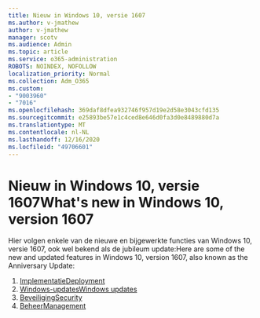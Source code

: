 ```yaml
---
title: Nieuw in Windows 10, versie 1607
ms.author: v-jmathew
author: v-jmathew
manager: scotv
ms.audience: Admin
ms.topic: article
ms.service: o365-administration
ROBOTS: NOINDEX, NOFOLLOW
localization_priority: Normal
ms.collection: Adm_O365
ms.custom:
- "9003960"
- "7016"
ms.openlocfilehash: 369daf8dfea932746f957d19e2d58e3043cfd135
ms.sourcegitcommit: e25893be57e1c4ced8e646d0fa3d0e8489880d7a
ms.translationtype: MT
ms.contentlocale: nl-NL
ms.lasthandoff: 12/16/2020
ms.locfileid: "49706601"
---
```

# <a name="whats-new-in-windows-10-version-1607"></a><span data-ttu-id="48897-102">Nieuw in Windows 10, versie 1607</span><span class="sxs-lookup"><span data-stu-id="48897-102">What's new in Windows 10, version 1607</span></span>

<span data-ttu-id="48897-103">Hier volgen enkele van de nieuwe en bijgewerkte functies van Windows 10, versie 1607, ook wel bekend als de jubileum update:</span><span class="sxs-lookup"><span data-stu-id="48897-103">Here are some of the new and updated features in Windows 10, version 1607, also known as the Anniversary Update:</span></span>

1. [<span data-ttu-id="48897-104">Implementatie</span><span class="sxs-lookup"><span data-stu-id="48897-104">Deployment</span></span>](https://go.microsoft.com/fwlink/?linkid=2114462)
2. [<span data-ttu-id="48897-105">Windows-updates</span><span class="sxs-lookup"><span data-stu-id="48897-105">Windows updates</span></span>](https://go.microsoft.com/fwlink/?linkid=2114463)
3. [<span data-ttu-id="48897-106">Beveiliging</span><span class="sxs-lookup"><span data-stu-id="48897-106">Security</span></span>](https://go.microsoft.com/fwlink/?linkid=2114270)
4. [<span data-ttu-id="48897-107">Beheer</span><span class="sxs-lookup"><span data-stu-id="48897-107">Management</span></span>](https://go.microsoft.com/fwlink/?linkid=2114271)
